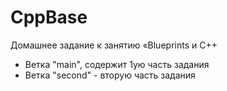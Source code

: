 # CppBase
Домашнее задание к занятию «Blueprints и С++

- Ветка "main", содержит 1ую часть задания
- Ветка "second" - вторую часть задания

